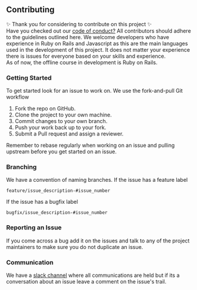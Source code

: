 ## Contributing
:sparkles: Thank you for considering to contribute on this project :sparkles:  
Have you checked out our [code of conduct?](CODE_OF_CONDUCT.md) All contributors should adhere to the guidelines outlined here.
We welcome developers who have experience in Ruby on Rails and Javascript as this are the main languages used in the development of this project.
It does not matter your experience there is issues for everyone based on your skills and experience.  
As of now, the offline course in development is Ruby on Rails.

### Getting Started
To get started look for an issue to work on. We use the fork-and-pull Git workflow

1. Fork the repo on GitHub.
2. Clone the project to your own machine.
3. Commit changes to your own branch.
4. Push your work back up to your fork.
5. Submit a Pull request and assign a reviewer.

Remember to rebase regularly when working on an issue and pulling upstream before you get started on an issue.

### Branching
We have a convention of naming branches. If the issue has a feature label

`feature/issue_description-#issue_number`

If the issue has a bugfix label

`bugfix/issue_description-#issue_number`

### Reporting an Issue
If you come across a bug add it on the issues and talk to any of the project maintainers to make sure you do not duplicate an issue.

### Communication
We have a [slack channel](https://getgeeky.slack.com) where all communications are held but if its a conversation about an issue leave a comment on the issue's trail.  




